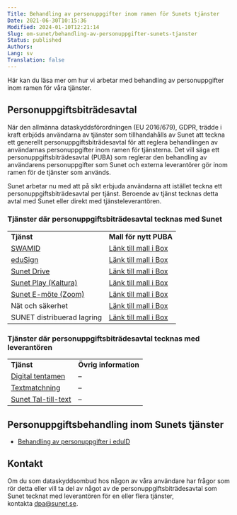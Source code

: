 ```yaml
---
Title: Behandling av personuppgifter inom ramen för Sunets tjänster
Date: 2021-06-30T10:15:36
Modified: 2024-01-10T12:21:14
Slug: om-sunet/behandling-av-personuppgifter-sunets-tjanster
Status: published
Authors: 
Lang: sv
Translation: false
---
```


Här kan du läsa mer om hur vi arbetar med behandling av personuppgifter inom ramen för våra tjänster.


Personuppgiftsbiträdesavtal
---------------------------


När den allmänna dataskyddsförordningen (EU 2016/679), GDPR, trädde i kraft erbjöds användarna av tjänster som tillhandahålls av Sunet att teckna ett generellt personuppgiftsbiträdesavtal för att reglera behandlingen av användarnas personuppgifter inom ramen för tjänsterna. Det vill säga ett personuppgiftsbiträdesavtal (PUBA) som reglerar den behandling av användarens personuppgifter som Sunet och externa leverantörer gör inom ramen för de tjänster som används.


Sunet arbetar nu med att på sikt erbjuda användarna att istället teckna ett personuppgiftsbiträdesavtal per tjänst. Beroende av tjänst tecknas detta avtal med Sunet eller direkt med tjänsteleverantören.


### Tjänster där personuppgiftsbiträdesavtal tecknas med Sunet




|  |  |
| --- | --- |
| **Tjänst** | **Mall för nytt PUBA** |
| [SWAMID](/services/identifiering/swamid) | [Länk till mall i Box](https://sunet.box.com/s/gtok9fwn59ybvzvuj3eme7o5vw5x86on) |
| [eduSign](/services/sakerhet/edusign) | [Länk till mall i Box](https://sunet.box.com/s/je42dycey6pqi06zrkymziti1oyrywwb) |
| [Sunet Drive](/services/molnbaserade-tjanster/sunet-drive) | [Länk till mall i Box](https://sunet.box.com/s/i4ulukz8apvn7ysadtay66xldybs6319) |
| [Sunet Play (Kaltura)](/services/samarbete/play) | [Länk till mall i Box](https://sunet.box.com/s/idyewi6nacicfj9uhd95n6irtppha0fu) |
| [Sunet E-möte (Zoom)](/services/samarbete/emote) | [Länk till mall i Box](https://sunet.box.com/s/825uysp3wpnspw8i7yg6fylk8kgmu1cp) |
| Nät och säkerhet | [Länk till mall i Box](https://sunet.box.com/s/241h7i4esy7p0wmkcexxixhizh1qsb31) |
| SUNET distribuerad lagring | [Länk till mall i Box](https://sunet.box.com/s/64mv7d4bii0ycmiwti6dbbici4hhte5l) |


### Tjänster där personuppgiftsbiträdesavtal tecknas med leverantören




|  |  |
| --- | --- |
| **Tjänst** | **Övrig information** |
| [Digital tentamen](/services/samarbete/digital-tentamen-inspera) | – |
| [Textmatchning](/services/samarbete/textmatchning) | – |
| [Sunet Tal-till-text](/services/samarbete/tal-till-text) | – |


Personuppgiftsbehandling inom Sunets tjänster
---------------------------------------------


* [Behandling av personuppgifter i eduID](/om-sunet/behandling-av-personuppgifter-i-eduid/)


Kontakt
-------


Om du som dataskyddsombud hos någon av våra användare har frågor som rör detta eller vill ta del av något av de personuppgiftsbiträdesavtal som Sunet tecknat med leverantören för en eller flera tjänster, kontakta dpa@sunet.se.


